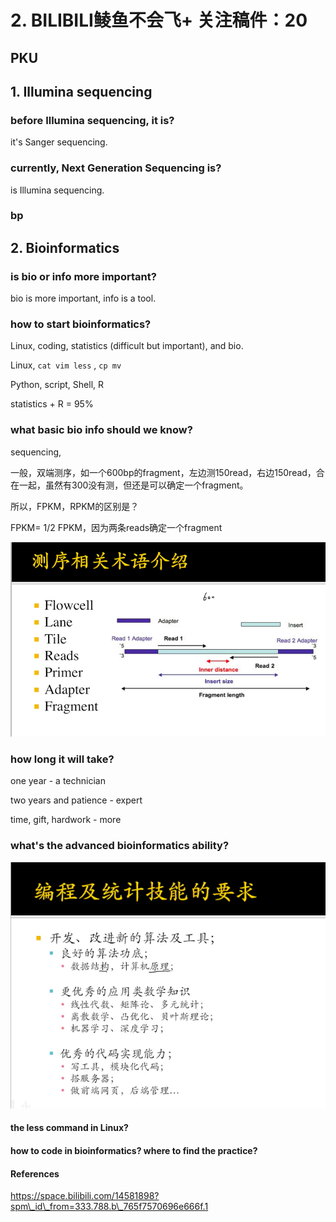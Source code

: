 # 2. BILIBILI鲮鱼不会飞+ 关注稿件：20

## PKU

## 1. Illumina sequencing

### before Illumina sequencing, it is?

it's Sanger sequencing.

### currently, Next Generation Sequencing is?

is Illumina sequencing.

### bp

## 2. Bioinformatics

### is bio or info more important?

bio is more important, info is a tool.

### how to start bioinformatics?

Linux, coding, statistics \(difficult but important\), and bio.

Linux, `cat vim less` , `cp mv` 

Python, script, Shell, R

statistics + R = 95%

### what basic bio info should we know?

sequencing, 

一般，双端测序，如一个600bp的fragment，左边测150read，右边150read，合在一起，虽然有300没有测，但还是可以确定一个fragment。

所以，FPKM，RPKM的区别是？

FPKM= 1/2 FPKM，因为两条reads确定一个fragment

![](../../.gitbook/assets/ping-mu-kuai-zhao-20201130-shang-wu-12.46.43.png)

### how long it will take?

one year - a technician

two years and patience - expert

time, gift, hardwork - more

### what's the advanced bioinformatics ability?

![](../../.gitbook/assets/ping-mu-kuai-zhao-20201130-shang-wu-1.20.41.png)







#### the less command in Linux?

#### how to code in bioinformatics? where to find the practice?



#### References

https://space.bilibili.com/14581898?spm\_id\_from=333.788.b\_765f7570696e666f.1

